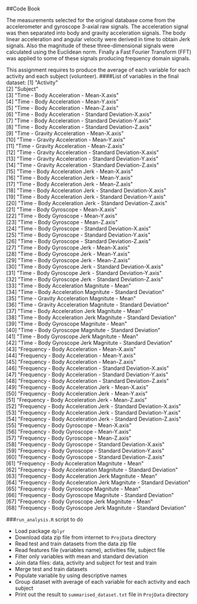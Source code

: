 ##Code Book

The measurements selected for the original database come from the accelerometer and gyroscope 3-axial raw signals. The acceleration signal was then separated into body and gravity acceleration signals. The body linear acceleration and angular velocity were derived in time to obtain Jerk signals. Also the magnitude of these three-dimensional signals were calculated using the Euclidean norm. Finally a Fast Fourier Transform (FFT) was applied to some of these signals producing frequency domain signals.

This assignment requires to produce the average of each variable for each activity and each subject (volunteer).
####List of variables in the final dataset:
 [1] "Activity"                                                         
 [2] "Subject"                                                          
 [3] "Time - Body Acceleration - Mean-X.axis"                           
 [4] "Time - Body Acceleration - Mean-Y.axis"                           
 [5] "Time - Body Acceleration - Mean-Z.axis"                           
 [6] "Time - Body Acceleration - Standard Deviation-X.axis"             
 [7] "Time - Body Acceleration - Standard Deviation-Y.axis"             
 [8] "Time - Body Acceleration - Standard Deviation-Z.axis"             
 [9] "Time - Gravity Acceleration - Mean-X.axis"                        
[10] "Time - Gravity Acceleration - Mean-Y.axis"                        
[11] "Time - Gravity Acceleration - Mean-Z.axis"                        
[12] "Time - Gravity Acceleration - Standard Deviation-X.axis"          
[13] "Time - Gravity Acceleration - Standard Deviation-Y.axis"          
[14] "Time - Gravity Acceleration - Standard Deviation-Z.axis"          
[15] "Time - Body Acceleration Jerk - Mean-X.axis"                      
[16] "Time - Body Acceleration Jerk - Mean-Y.axis"                      
[17] "Time - Body Acceleration Jerk - Mean-Z.axis"                      
[18] "Time - Body Acceleration Jerk - Standard Deviation-X.axis"        
[19] "Time - Body Acceleration Jerk - Standard Deviation-Y.axis"        
[20] "Time - Body Acceleration Jerk - Standard Deviation-Z.axis"        
[21] "Time - Body Gyroscope - Mean-X.axis"                              
[22] "Time - Body Gyroscope - Mean-Y.axis"                              
[23] "Time - Body Gyroscope - Mean-Z.axis"                              
[24] "Time - Body Gyroscope - Standard Deviation-X.axis"                
[25] "Time - Body Gyroscope - Standard Deviation-Y.axis"                
[26] "Time - Body Gyroscope - Standard Deviation-Z.axis"                
[27] "Time - Body Gyroscope Jerk - Mean-X.axis"                         
[28] "Time - Body Gyroscope Jerk - Mean-Y.axis"                         
[29] "Time - Body Gyroscope Jerk - Mean-Z.axis"                         
[30] "Time - Body Gyroscope Jerk - Standard Deviation-X.axis"           
[31] "Time - Body Gyroscope Jerk - Standard Deviation-Y.axis"           
[32] "Time - Body Gyroscope Jerk - Standard Deviation-Z.axis"           
[33] "Time - Body Acceleration Magnitute - Mean"                        
[34] "Time - Body Acceleration Magnitute - Standard Deviation"          
[35] "Time - Gravity Acceleration Magnitute - Mean"                     
[36] "Time - Gravity Acceleration Magnitute - Standard Deviation"       
[37] "Time - Body Acceleration Jerk Magnitute - Mean"                   
[38] "Time - Body Acceleration Jerk Magnitute - Standard Deviation"     
[39] "Time - Body Gyroscope Magnitute - Mean"                           
[40] "Time - Body Gyroscope Magnitute - Standard Deviation"             
[41] "Time - Body Gyroscope Jerk Magnitute - Mean"                      
[42] "Time - Body Gyroscope Jerk Magnitute - Standard Deviation"        
[43] "Frequency - Body Acceleration - Mean-X.axis"                      
[44] "Frequency - Body Acceleration - Mean-Y.axis"                      
[45] "Frequency - Body Acceleration - Mean-Z.axis"                      
[46] "Frequency - Body Acceleration - Standard Deviation-X.axis"        
[47] "Frequency - Body Acceleration - Standard Deviation-Y.axis"        
[48] "Frequency - Body Acceleration - Standard Deviation-Z.axis"        
[49] "Frequency - Body Acceleration Jerk - Mean-X.axis"                 
[50] "Frequency - Body Acceleration Jerk - Mean-Y.axis"                 
[51] "Frequency - Body Acceleration Jerk - Mean-Z.axis"                 
[52] "Frequency - Body Acceleration Jerk - Standard Deviation-X.axis"   
[53] "Frequency - Body Acceleration Jerk - Standard Deviation-Y.axis"   
[54] "Frequency - Body Acceleration Jerk - Standard Deviation-Z.axis"   
[55] "Frequency - Body Gyroscope - Mean-X.axis"                         
[56] "Frequency - Body Gyroscope - Mean-Y.axis"                         
[57] "Frequency - Body Gyroscope - Mean-Z.axis"                         
[58] "Frequency - Body Gyroscope - Standard Deviation-X.axis"           
[59] "Frequency - Body Gyroscope - Standard Deviation-Y.axis"           
[60] "Frequency - Body Gyroscope - Standard Deviation-Z.axis"           
[61] "Frequency - Body Acceleration Magnitute - Mean"                   
[62] "Frequency - Body Acceleration Magnitute - Standard Deviation"     
[63] "Frequency - Body Acceleration Jerk Magnitute - Mean"              
[64] "Frequency - Body Acceleration Jerk Magnitute - Standard Deviation"
[65] "Frequency - Body Gyroscope Magnitute - Mean"                      
[66] "Frequency - Body Gyroscope Magnitute - Standard Deviation"        
[67] "Frequency - Body Gyroscope Jerk Magnitute - Mean"                 
[68] "Frequency - Body Gyroscope Jerk Magnitute - Standard Deviation" 

###`run_analysis.R` script to do
* Load package `dplyr`
* Download data zip file from internet to `ProjData` directory
* Read test and train datasets from the data zip file
* Read features file (variables name), activities file, subject file
* Filter only variables with mean and standard deviation 
* Join data files: data, activity and subject for test and train 
* Merge test and train datasets
* Populate variable by using descriptive names
* Group dataset with average of each variable for each activity and each subject
* Print out the result to `summarised_dataset.txt` file in `ProjData` directory
